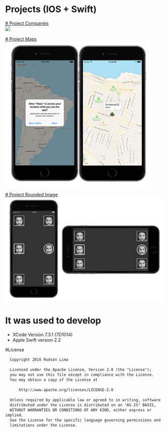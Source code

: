 # Projects (IOS + Swift)

<a href="https://github.com/rudsonlive/companies-ios"># Project Companies</a><br>
<img src="https://github.com/rudsonlive/companies-ios/blob/master/Image/image_companies.png"><br>

<a href="https://github.com/rudsonlive/maps-ios"># Project Maps</a><br>
<img src="https://github.com/rudsonlive/maps-ios/blob/master/Image/image_maps.png"><br>

<a href="https://github.com/rudsonlive/rounded-image-ios"># Project Rounded Image</a><br>
<img src="https://github.com/rudsonlive/rounded-image-ios/blob/master/Image/image_rounded.png"><br>

# It was used to develop
  - XCode Version 7.3.1 (7D1014)
  - Apple Swift version 2.2

#License
```
  Copyright 2016 Rudson Lima
 
  Licensed under the Apache License, Version 2.0 (the "License");
  you may not use this file except in compliance with the License.
  You may obtain a copy of the License at
 
      http://www.apache.org/licenses/LICENSE-2.0
 
  Unless required by applicable law or agreed to in writing, software
  distributed under the License is distributed on an "AS IS" BASIS,
  WITHOUT WARRANTIES OR CONDITIONS OF ANY KIND, either express or implied.
  See the License for the specific language governing permissions and
  limitations under the License.
 
````

